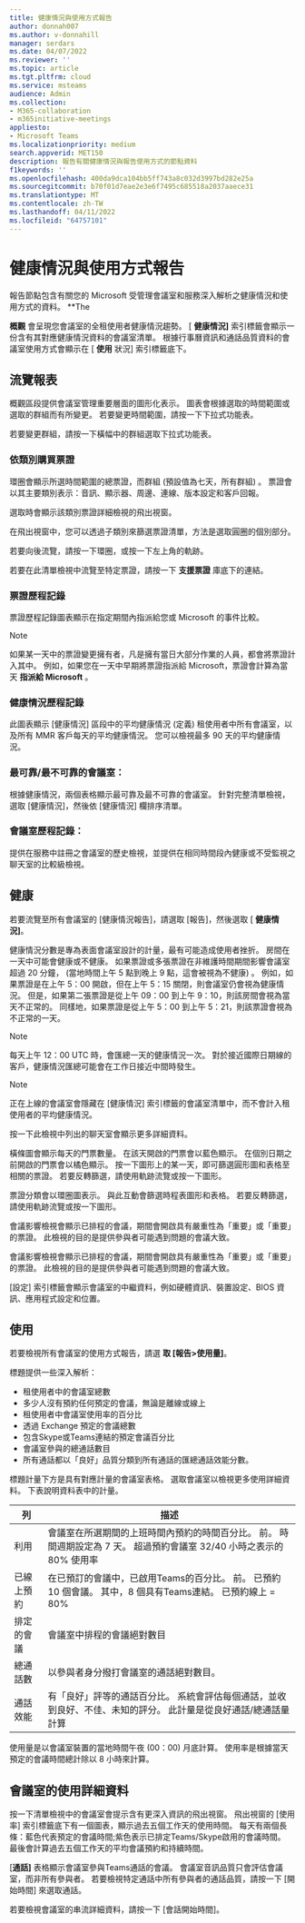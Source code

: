 ```yaml
---
title: 健康情況與使用方式報告
author: donnah007
ms.author: v-donnahill
manager: serdars
ms.date: 04/07/2022
ms.reviewer: ''
ms.topic: article
ms.tgt.pltfrm: cloud
ms.service: msteams
audience: Admin
ms.collection:
- M365-collaboration
- m365initiative-meetings
appliesto:
- Microsoft Teams
ms.localizationpriority: medium
search.appverid: MET150
description: 報告有關健康情況與報告使用方式的節點資料
f1keywords: ''
ms.openlocfilehash: 400da9dca104bb5ff743a8c032d3997bd282e25a
ms.sourcegitcommit: b70f01d7eae2e3e6f7495c685518a2037aaece31
ms.translationtype: MT
ms.contentlocale: zh-TW
ms.lasthandoff: 04/11/2022
ms.locfileid: "64757101"
---
```

# <a name="health-and-usage-reports"></a>健康情況與使用方式報告

報告節點包含有關您的 Microsoft 受管理會議室和服務深入解析之健康情況和使用方式的資料。 **The 

**概觀** 會呈現您會議室的全租使用者健康情況趨勢。 [ **健康情況]** 索引標籤會顯示一份含有其對應健康情況資料的會議室清單。 根據行事曆資訊和通話品質資料的會議室使用方式會顯示在 [ **使用** 狀況] 索引標籤底下。
## <a name="navigating-reports"></a>流覽報表

<!--![A screenshot of active tickets bar graph](../media/health-and-usage-002new.png)-->

概觀區段提供會議室管理重要層面的圖形化表示。 圖表會根據選取的時間範圍或選取的群組而有所變更。 若要變更時間範圍，請按一下下拉式功能表。

<!--!![A screenshot of a menu to choose a day](../media/health-and-usage-004.png)-->

若要變更群組，請按一下橫幅中的群組選取下拉式功能表。

<!--!![A screenshot of the banner menu auto-generated](../media/health-and-usage-005.png)-->
### <a name="tickets-by-category"></a>依類別購買票證

環圈會顯示所選時間範圍的總票證，而群組 (預設值為七天，所有群組) 。 票證會以其主要類別表示：音訊、顯示器、周邊、連線、版本設定和客戶回報。

<!--!![A screenshot of pie chart tickets by category](../media/health-and-usage-006.png)-->

選取時會顯示該類別票證詳細檢視的飛出視窗。

<!--!![A screenshot of tickets and versioning side by side](../media/health-and-usage-007.png)-->

在飛出視窗中，您可以透過子類別來篩選票證清單，方法是選取圓圈的個別部分。 

<!--!![A screenshot tickets by subcategory automatically generated](../media/health-and-usage-008.png)-->

若要向後流覽，請按一下環圈，或按一下左上角的軌跡。

若要在此清單檢視中流覽至特定票證，請按一下 **支援票證** 庫底下的連結。
### <a name="ticket-history"></a>票證歷程記錄

票證歷程記錄圖表顯示在指定期間內指派給您或 Microsoft 的事件比較。

> [!NOTE]
> 如果某一天中的票證變更擁有者，凡是擁有當日大部分作業的人員，都會將票證計入其中。 例如，如果您在一天中早期將票證指派給 Microsoft，票證會計算為當天 **指派給 Microsoft** 。

<!--![A screen shot of Tickets history by different periods](../media/health-and-usage-009.png)-->
### <a name="health-history"></a>健康情況歷程記錄

此圖表顯示 [健康情況] 區段中的平均健康情況 (定義) 租使用者中所有會議室，以及所有 MMR 客戶每天的平均健康情況。 您可以檢視最多 90 天的平均健康情況。

<!--!![A screenshot of rooms health and average health](../media/health-and-usage-010.png)-->
### <a name="most-reliableleast-reliable-rooms"></a>最可靠/最不可靠的會議室：

根據健康情況，兩個表格顯示最可靠及最不可靠的會議室。 針對完整清單檢視，選取 [健康情況]，然後依 [健康情況] 欄排序清單。

### <a name="rooms-history"></a>會議室歷程記錄： 
提供在服務中註冊之會議室的歷史檢視，並提供在相同時間段內健康或不受監視之聊天室的比較級檢視。
## <a name="health"></a>健康

若要流覽至所有會議室的 [健康情況報告]，請選取 [報告]，然後選取 [  **健康情況]**。

<!--!![A screenshot of a Reports health percentage](../media/health-and-usage-001.png)-->

健康情況分數是專為表面會議室設計的計量，最有可能造成使用者挫折。 房間在一天中可能會健康或不健康。 如果票證或多張票證在非維護時間期間影響會議室超過 20 分鐘， (當地時間上午 5 點到晚上 9 點，這會被視為不健康) 。 例如，如果票證是在上午 5：00 開啟，但在上午 5：15 關閉，則會議室仍會視為健康情況。 但是，如果第二張票證是從上午 09：00 到上午 9：10，則該房間會視為當天不正常的。 同樣地，如果票證是從上午 5：00 到上午 5：21，則該票證會視為不正常的一天。

> [!NOTE]
> 每天上午 12：00 UTC 時，會匯總一天的健康情況一次。 對於接近國際日期線的客戶，健康情況匯總可能會在工作日接近中間時發生。

> [!NOTE]
> 正在上線的會議室會隱藏在 [健康情況] 索引標籤的會議室清單中，而不會計入租使用者的平均健康情況。

按一下此檢視中列出的聊天室會顯示更多詳細資料。

橫條圖會顯示每天的門票數量。 在該天開啟的門票會以藍色顯示。 在個別日期之前開啟的門票會以橘色顯示。 按一下圖形上的某一天，即可篩選圓形圖和表格至相關的票證。 若要反轉篩選，請使用軌跡流覽或按一下圖形。

票證分類會以環圈圖表示。 與此互動會篩選時程表圖形和表格。 若要反轉篩選，請使用軌跡流覽或按一下圖形。

<!--!![A screenshot of a Reports health bar graph](../media/health-and-usage-014.png)-->

會議影響檢視會顯示已排程的會議，期間會開啟具有嚴重性為「重要」或「重要」的票證。 此檢視的目的是提供參與者可能遇到問題的會議大致。

會議影響檢視會顯示已排程的會議，期間會開啟具有嚴重性為「重要」或「重要」的票證。 此檢視的目的是提供參與者可能遇到問題的會議大致。

<!--![A screenshot of a Reports meeting impact](../media/health-and-usage-015.png)-->

[設定] 索引標籤會顯示會議室的中繼資料，例如硬體資訊、裝置設定、BIOS 資訊、應用程式設定和位置。

## <a name="usage"></a>使用

若要檢視所有會議室的使用方式報告，請選 **取 [報告>使用量]**。

<!--!![A screenshot of all rooms' usage by health](../media/health-and-usage-011.png)-->

標題提供一些深入解析：

- 租使用者中的會議室總數
- 多少人沒有預約任何預定的會議，無論是離線或線上
- 租使用者中會議室使用率的百分比
- 透過 Exchange 預定的會議總數
- 包含Skype或Teams連結的預定會議百分比
- 會議室參與的總通話數目
-   所有通話都以「良好」品質分類到所有通話的匯總通話效能分數。 

標題計量下方是具有對應計量的會議室表格。 選取會議室以檢視更多使用詳細資料。 下表說明資料表中的計量。

| 列 |  描述 |
|--------| -------------------|
| 利用   | 會議室在所選期間的上班時間內預約的時間百分比。 前。 時間週期設定為 7 天。 超過預約會議室 32/40 小時之表示的 80% 使用率 |
| 已線上預約 |   在已預訂的會議中，已啟用Teams的百分比。 前。 已預約 10 個會議。 其中，8 個具有Teams連結。 已預約線上 = 80% |
| 排定的會議 | 會議室中排程的會議絕對數目 |
| 總通話數 | 以參與者身分撥打會議室的通話絕對數目。 |
通話效能 |  有「良好」評等的通話百分比。 系統會評估每個通話，並收到良好、不佳、未知的評分。 此計量是從良好通話/總通話量計算 |

使用量是以會議室裝置的當地時間午夜 (00：00) 月底計算。 使用率是根據當天預定的會議時間總計除以 8 小時來計算。
## <a name="usage-details-of-a-room"></a>會議室的使用詳細資料
 
按一下清單檢視中的會議室會提示含有更深入資訊的飛出視窗。 飛出視窗的 [使用率] 索引標籤底下有一個圖表，顯示過去五個工作天的使用時間。 每天有兩個長條：藍色代表預定的會議時間;紫色表示已排定Teams/Skype啟用的會議時間。 最後會計算過去五個工作天的平均會議預約和持續時間。

<!--![A screenshot of utilization by hours per day](../media/health-and-usage-012.png)-->

[**通話]** 表格顯示會議室參與Teams通話的會議。 會議室音訊品質只會評估會議室，而非所有參與者。 若要檢視特定通話中所有參與者的通話品質，請按一下 [開始時間] 來選取通話。 

<!--!![A screenshot of room audio quality](../media/health-and-usage-016.png)-->

若要檢視會議室的串流詳細資料，請按一下 [會話開始時間]。